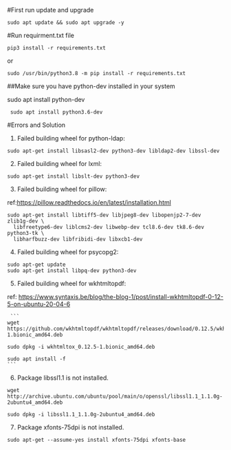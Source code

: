 #First run update and upgrade
```
sudo apt update && sudo apt upgrade -y
```
#Run requirment.txt file
```
pip3 install -r requirements.txt
```
or
```
sudo /usr/bin/python3.8 -m pip install -r requirements.txt 
```

##Make sure you have python-dev installed in your system

sudo apt install python<!your exact python version>-dev
```
 sudo apt install python3.6-dev
```

#Errors and Solution
  1. Failed building wheel for python-ldap:
  ```
  sudo apt-get install libsasl2-dev python3-dev libldap2-dev libssl-dev
  ```
  2. Failed building wheel for lxml:
  ```
  sudo apt-get install libslt-dev python3-dev
  ```
  3. Failed building wheel for pillow:
  
  ref:https://pillow.readthedocs.io/en/latest/installation.html
  ```
  sudo apt-get install libtiff5-dev libjpeg8-dev libopenjp2-7-dev zlib1g-dev \
    libfreetype6-dev liblcms2-dev libwebp-dev tcl8.6-dev tk8.6-dev python3-tk \
    libharfbuzz-dev libfribidi-dev libxcb1-dev
  ```
  4. Failed building wheel for psycopg2:
  ```
  sudo apt-get update
  sudo apt-get install libpq-dev python3-dev
  ```
  5. Failed building wheel for wkhtmltopdf:
   
   ref: https://www.syntaxis.be/blog/the-blog-1/post/install-wkhtmltopdf-0-12-5-on-ubuntu-20-04-6

     ```
    wget https://github.com/wkhtmltopdf/wkhtmltopdf/releases/download/0.12.5/wkhtmltox_0.12.5-1.bionic_amd64.deb

    sudo dpkg -i wkhtmltox_0.12.5-1.bionic_amd64.deb

    sudo apt install -f
    ```

 6. Package libssl1.1 is not installed.

 ```
 wget http://archive.ubuntu.com/ubuntu/pool/main/o/openssl/libssl1.1_1.1.0g-2ubuntu4_amd64.deb

 sudo dpkg -i libssl1.1_1.1.0g-2ubuntu4_amd64.deb
 ```
     
7.  Package xfonts-75dpi is not installed.

 ```
 sudo apt-get --assume-yes install xfonts-75dpi xfonts-base
 ```
     
     
     
     
     
     
     
